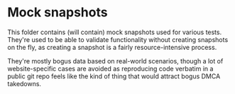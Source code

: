 # Mock snapshots

This folder contains (will contain) mock snapshots used for various tests. They're used to be able to validate functionality without creating snapshots on the fly, as creating a snapshot is a fairly resource-intensive process.

They're mostly bogus data based on real-world scenarios, though a lot of website-specific cases are avoided as reproducing code verbatim in a public git repo feels like the kind of thing that would attract bogus DMCA takedowns.
